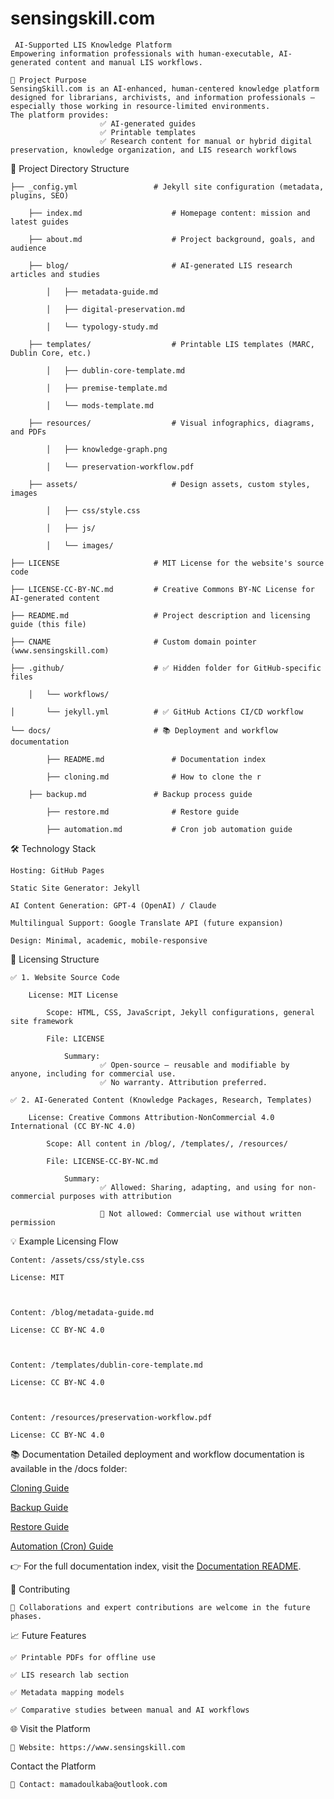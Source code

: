 # sensingskill.com
     AI-Supported LIS Knowledge Platform	
	Empowering information professionals with human-executable, AI-generated content and manual LIS workflows.

	🚀 Project Purpose
	SensingSkill.com is an AI-enhanced, human-centered knowledge platform designed for librarians, archivists, and information professionals — especially those working in resource-limited environments.
	The platform provides:
                        ✅ AI-generated guides
                        ✅ Printable templates
                        ✅ Research content for manual or hybrid digital preservation, knowledge organization, and LIS research workflows

📂 Project Directory Structure



	├── _config.yml                 # Jekyll site configuration (metadata, plugins, SEO)

		├── index.md                    # Homepage content: mission and latest guides

		├── about.md                    # Project background, goals, and audience

		├── blog/                       # AI-generated LIS research articles and studies

			│   ├── metadata-guide.md

			│   ├── digital-preservation.md

			│   └── typology-study.md

		├── templates/                  # Printable LIS templates (MARC, Dublin Core, etc.)

			│   ├── dublin-core-template.md

			│   ├── premise-template.md

			│   └── mods-template.md

		├── resources/                  # Visual infographics, diagrams, and PDFs

			│   ├── knowledge-graph.png

			│   └── preservation-workflow.pdf

		├── assets/                     # Design assets, custom styles, images

			│   ├── css/style.css

			│   ├── js/

			│   └── images/

	├── LICENSE                     # MIT License for the website's source code

	├── LICENSE-CC-BY-NC.md         # Creative Commons BY-NC License for AI-generated content

	├── README.md                   # Project description and licensing guide (this file)

	├── CNAME                       # Custom domain pointer (www.sensingskill.com)

	├── .github/                    # ✅ Hidden folder for GitHub-specific files

		│   └── workflows/

	│       └── jekyll.yml          # ✅ GitHub Actions CI/CD workflow

	└── docs/                       # 📚 Deployment and workflow documentation

    		├── README.md               # Documentation index

    		├── cloning.md              # How to clone the r

   	 	├── backup.md               # Backup process guide

    		├── restore.md              # Restore guide

    		├── automation.md           # Cron job automation guide



🛠 Technology Stack

    Hosting: GitHub Pages

    Static Site Generator: Jekyll

    AI Content Generation: GPT-4 (OpenAI) / Claude

    Multilingual Support: Google Translate API (future expansion)

    Design: Minimal, academic, mobile-responsive

📜 Licensing Structure

    ✅ 1. Website Source Code

        License: MIT License

            Scope: HTML, CSS, JavaScript, Jekyll configurations, general site framework

            File: LICENSE

                Summary: 
                        ✅ Open-source — reusable and modifiable by anyone, including for commercial use.       
                        ✅ No warranty. Attribution preferred.

    ✅ 2. AI-Generated Content (Knowledge Packages, Research, Templates)

        License: Creative Commons Attribution-NonCommercial 4.0 International (CC BY-NC 4.0)

            Scope: All content in /blog/, /templates/, /resources/

            File: LICENSE-CC-BY-NC.md

                Summary: 
                        ✅ Allowed: Sharing, adapting, and using for non-commercial purposes with attribution

                        🚫 Not allowed: Commercial use without written permission

💡 Example Licensing Flow

    Content: /assets/css/style.css	                

    License: MIT

    

    Content: /blog/metadata-guide.md

    License: CC BY-NC 4.0



    Content: /templates/dublin-core-template.md

    License: CC BY-NC 4.0



    Content: /resources/preservation-workflow.pdf	                               

    License: CC BY-NC 4.0

📚 Documentation
Detailed deployment and workflow documentation is available in the /docs folder:

[Cloning Guide](docs/cloning.md)

[Backup Guide](docs/backup.md)

[Restore Guide](docs/restore.md)

[Automation (Cron) Guide](docs/automation.md)

👉 For the full documentation index, visit the [Documentation README](docs/README.md).

🤝 Contributing

    🚧 Collaborations and expert contributions are welcome in the future phases.


📈 Future Features

    ✅ Printable PDFs for offline use
 
    ✅ LIS research lab section
 
    ✅ Metadata mapping models
 
    ✅ Comparative studies between manual and AI workflows


🌐 Visit the Platform


    🔗 Website: https://www.sensingskill.com


Contact the Platform


    📩 Contact: mamadoulkaba@outlook.com


